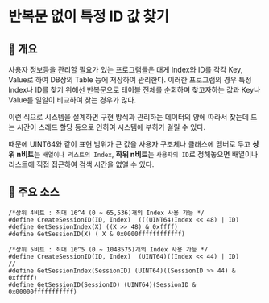 # 반복문 없이 특정 ID 값 찾기
## 📢 개요
  사용자 정보등을 관리할 필요가 있는 프로그램들은 대게 Index와 ID를 각각 Key, Value로 하여 DB상의 Table 등에 저장하여 관리한다. 이러한 프로그램의 경우 특정 Index나 ID를 찾기 위해선 반복문으로 테이블 전체를 순회하며 찾고자하는 값과 Key나 Value를 일일이 비교하여 찾는 경우가 많다.

이런 식으로 시스템을 설계하면 구현 방식과 관리하는 데이터의 양에 따라서 찾는데 드는 시간이  스레드 할당 등으로 인하여 시스템에 부하가 걸릴 수 있다.
 
때문에 UINT64와 같이 표현 범위가 큰 값을 사용자 구조체나 클래스에 멤버로 두고 **상위 n비트**는 `배열이나 리스트의 Index`, **하위 n비트**는 `사용자의 ID`로 정해놓으면 배열이나 리스트에 직접 접근하여 검색 시간을 없앨 수 있다.  
 

## 📌 주요 소스

    /*상위 4비트 : 최대 16^4 (0 ~ 65,536)개의 Index 사용 가능 */
    #define CreateSessionID(ID, Index)	(((UINT64)Index << 48) | ID)
    #define GetSessionIndex(X) ((X >> 48) & 0xffff)	
    #define GetSessionID(X) ( X & 0x0000ffffffffffff) 

    /*상위 5비트 : 최대 16^5 (0 ~ 1048575)개의 Index 사용 가능 */
    #define CreateSessionID(ID, Index)	(UINT64)((Index << 44) | ID)			// 
    #define GetSessionIndex(SessionID) (UINT64)((SessionID >> 44) & 0xfffff)
    #define GetSessionID(SessionID) (UINT64)(SessionID & 0x00000fffffffffff)
